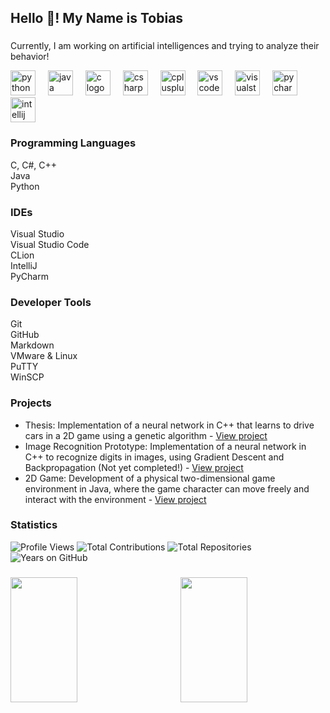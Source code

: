 
<h2 align="left">Hello 👋! My Name is Tobias</h2>

###

<p align="left">Currently, I am working on artificial intelligences and trying to analyze their behavior!</p>

<div align="left">
  <img src="https://cdn.jsdelivr.net/gh/devicons/devicon/icons/python/python-original.svg" height="40" alt="python logo" />
  <img width="12" />
  <img src="https://cdn.jsdelivr.net/gh/devicons/devicon/icons/java/java-original.svg" height="40" alt="java logo" />
  <img width="12" />
  <img src="https://cdn.jsdelivr.net/gh/devicons/devicon/icons/c/c-original.svg" height="40" alt="c logo" />
  <img width="12" />
  <img src="https://cdn.jsdelivr.net/gh/devicons/devicon/icons/csharp/csharp-original.svg" height="40" alt="csharp logo" />
  <img width="12" />
  <img src="https://cdn.jsdelivr.net/gh/devicons/devicon/icons/cplusplus/cplusplus-original.svg" height="40" alt="cplusplus logo" />
  <img width="12" />
  <img src="https://cdn.jsdelivr.net/gh/devicons/devicon/icons/vscode/vscode-original.svg" height="40" alt="vscode logo" />
  <img width="12" />
  <img src="https://cdn.jsdelivr.net/gh/devicons/devicon/icons/visualstudio/visualstudio-plain.svg" height="40" alt="visualstudio logo" />
  <img width="12" />
  <img src="https://cdn.jsdelivr.net/gh/devicons/devicon/icons/pycharm/pycharm-original.svg" height="40" alt="pycharm logo" />
  <img width="12" />
  <img src="https://cdn.jsdelivr.net/gh/devicons/devicon/icons/intellij/intellij-original.svg" height="40" alt="intellij logo" />
</div>

###

<h3 align="left">Programming Languages</h3>
<p align="left">C, C#, C++<br>Java<br>Python</p>

<h3 align="left">IDEs</h3>
<p align="left">Visual Studio<br>Visual Studio Code<br>CLion<br>IntelliJ<br>PyCharm</p>

<h3 align="left">Developer Tools</h3>
<p align="left">Git<br>GitHub<br>Markdown<br>VMware & Linux<br>PuTTY<br>WinSCP</p>

<h3 align="left">Projects</h3>
<ul align="left">
  <li>Thesis: Implementation of a neural network in C++ that learns to drive cars in a 2D game using a genetic algorithm  
    - <a href="https://github.com/tobisdev/Cpp-GenerativeAI">View project</a>
  </li>
  <li>Image Recognition Prototype: Implementation of a neural network in C++ to recognize digits in images, using Gradient Descent and Backpropagation (Not yet completed!)  
    - <a href="https://github.com/tobisdev/NeuralNetwork">View project</a>
  </li>
  <li>2D Game: Development of a physical two-dimensional game environment in Java, where the game character can move freely and interact with the environment  
    - <a href="https://github.com/tobisdev/BowsAndSpears">View project</a>
  </li>
</ul>


<h3 align="left">Statistics</h3>

![Profile Views](https://komarev.com/ghpvc/?username=tobisdev&color=blue)
![Total Contributions](https://badges.pufler.dev/commits/monthly/tobisdev)
![Total Repositories](https://badges.pufler.dev/repos/tobisdev)
![Years on GitHub](https://badges.pufler.dev/years/tobisdev)

###
<p style="display: flex; justify-content: center; align-items: center; gap: 8%; width: 100%;">
  <img src="https://github-readme-stats.vercel.app/api/top-langs/?username=tobisdev&layout=compact&theme=radical" style="height: 200px; width: 46%;">
  <img src="https://github-readme-stats.vercel.app/api?username=tobisdev&show_icons=true&theme=radical" style="height: 200px; width: 46%;">
</p>


